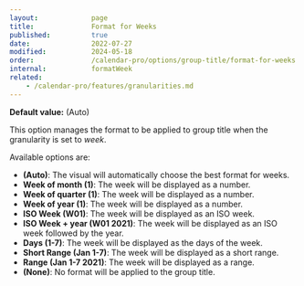 ```yaml
---
layout:             page
title:              Format for Weeks
published:          true
date:               2022-07-27
modified:           2024-05-18
order:              /calendar-pro/options/group-title/format-for-weeks
internal:           formatWeek
related:
    - /calendar-pro/features/granularities.md
---
```

**Default value:** (Auto)

This option manages the format to be applied to group title when the granularity is set to *week*.

Available options are:
- **(Auto)**: The visual will automatically choose the best format for weeks.
- **Week of month (1)**: The week will be displayed as a number.
- **Week of quarter (1)**: The week will be displayed as a number.
- **Week of year (1)**: The week will be displayed as a number.
- **ISO Week (W01)**: The week will be displayed as an ISO week.
- **ISO Week + year (W01 2021)**: The week will be displayed as an ISO week followed by the year.
- **Days (1-7)**: The week will be displayed as the days of the week.
- **Short Range (Jan 1-7)**: The week will be displayed as a short range.
- **Range (Jan 1-7 2021)**: The week will be displayed as a range.
- **(None)**: No format will be applied to the group title. 
